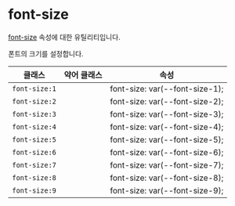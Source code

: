 # font-size

[font-size](https://developer.mozilla.org/en-US/docs/Web/CSS/font-size) 속성에 대한 유틸리티입니다.

폰트의 크기를 설정합니다.

<table>
  <thead>
    <tr>
      <th scope="col">클래스</th>
      <th scope="col">약어 클래스</th>
      <th scope="col">속성</th>
    </tr>
  </thead>
  <tbody>
<tr>
  <td><code>font-size:1</code></td>
  <td class="blank"></td>
  <td><span class="code">font-size: var(--font-size-1);</span></td>
</tr>

<tr>
  <td><code>font-size:2</code></td>
  <td class="blank"></td>
  <td><span class="code">font-size: var(--font-size-2);</span></td>
</tr>

<tr>
  <td><code>font-size:3</code></td>
  <td class="blank"></td>
  <td><span class="code">font-size: var(--font-size-3);</span></td>
</tr>

<tr>
  <td><code>font-size:4</code></td>
  <td class="blank"></td>
  <td><span class="code">font-size: var(--font-size-4);</span></td>
</tr>

<tr>
  <td><code>font-size:5</code></td>
  <td class="blank"></td>
  <td><span class="code">font-size: var(--font-size-5);</span></td>
</tr>

<tr>
  <td><code>font-size:6</code></td>
  <td class="blank"></td>
  <td><span class="code">font-size: var(--font-size-6);</span></td>
</tr>

<tr>
  <td><code>font-size:7</code></td>
  <td class="blank"></td>
  <td><span class="code">font-size: var(--font-size-7);</span></td>
</tr>

<tr>
  <td><code>font-size:8</code></td>
  <td class="blank"></td>
  <td><span class="code">font-size: var(--font-size-8);</span></td>
</tr>

<tr>
  <td><code>font-size:9</code></td>
  <td class="blank"></td>
  <td><span class="code">font-size: var(--font-size-9);</span></td>
</tr>

  </tbody>

</table>
